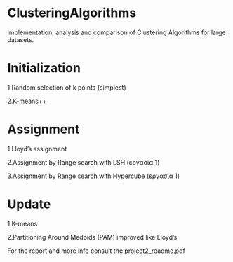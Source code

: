 # ClusteringAlgorithms
Implementation, analysis and comparison of Clustering Algorithms for large datasets.

# Initialization

1.Random selection of k points (simplest) 

2.K-means++  

# Assignment

1.Lloyd’s assignment

2.Assignment by Range search with LSH (εργασία 1)

3.Assignment by Range search with Hypercube (εργασία 1)

# Update

1.K-means

2.Partitioning Around Medoids (PAM) improved like Lloyd’s

For the report and more info consult the project2_readme.pdf
